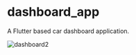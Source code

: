 # dashboard_app

A Flutter based car dashboard application.


![dashboard2](https://user-images.githubusercontent.com/76897843/182377294-da48f3dd-1fe3-4fd8-a7c8-91c8136b9a1b.png)





